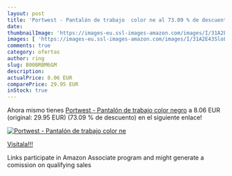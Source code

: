 ```yaml
---
layout: post
title: 'Portwest - Pantalón de trabajo  color ne al 73.09 % de descuento'
date: 
thumbnailImage: 'https://images-eu.ssl-images-amazon.com/images/I/31A2E43SloL._SL200_.jpg'
images: [ 'https://images-eu.ssl-images-amazon.com/images/I/31A2E43SloL._SL200_.jpg' ]
comments: true
category: ofertas
author: ring
slug: B00BRBM6GM
description:
actualPrice: 8.06 EUR
comparePrice: 29.95 EUR
inStock: true
---
```


Ahora mismo tienes [Portwest - Pantalón de trabajo  color negro](https://www.amazon.es/dp/B00BRBM6GM/?tag=tolees-21) a 8.06 EUR (original: 29.95 EUR) (73.09 %  de descuento) en el siguiente enlace!

[![Portwest - Pantalón de trabajo  color ne](https://images-eu.ssl-images-amazon.com/images/I/31A2E43SloL._SL200_.jpg)](https://www.amazon.es/dp/B00BRBM6GM/?tag=tolees-21)

[Visítala!!!](https://www.amazon.es/dp/B00BRBM6GM/?tag=tolees-21)

Links participate in Amazon Associate program and might generate a comission on qualifying sales
